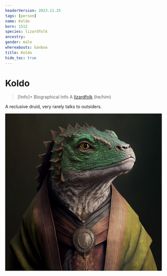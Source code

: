 ```yaml
---
headerVersion: 2023.11.25
tags: [person]
name: Koldo
born: 1512
species: lizardfolk
ancestry:
gender: male
whereabouts: Ganboa
title: Koldo
hide_toc: true
---
```

# Koldo
>[!info]+ Biographical Info
> A [lizardfolk](<../../species/children-of-the-embodied-gods/lizardfolk/lizardfolk.md>) (he/him)
> 
>> 

A reclusive druid, very rarely talks to outsiders.

![Lizardfolk Koldo](../../assets/lizardfolk-koldo.png)

